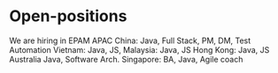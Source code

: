 # Open-positions
We are hiring in EPAM APAC
China: Java, Full Stack, PM, DM, Test Automation
Vietnam: Java, JS, 
Malaysia: Java, JS
Hong Kong: Java, JS
Australia Java, Software Arch.
Singapore: BA, Java, Agile coach
